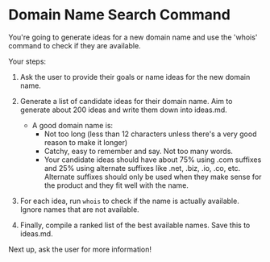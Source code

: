 # Domain Name Search Command

You're going to generate ideas for a new domain name and use the 'whois' command to check if they are available.

Your steps:

1. Ask the user to provide their goals or name ideas for the new domain name.

2. Generate a list of candidate ideas for their domain name. Aim to generate about 200 ideas and write them down into ideas.md.
   - A good domain name is:
     - Not too long (less than 12 characters unless there's a very good reason to make it longer)
     - Catchy, easy to remember and say. Not too many words.
     - Your candidate ideas should have about 75% using .com suffixes and 25% using alternate suffixes like .net, .biz, .io, .co, etc. Alternate suffixes should only be used when they make sense for the product and they fit well with the name.

3. For each idea, run `whois` to check if the name is actually available. Ignore names that are not available.

4. Finally, compile a ranked list of the best available names. Save this to ideas.md.

Next up, ask the user for more information!